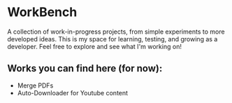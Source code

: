 # WorkBench
A collection of work-in-progress projects, from simple experiments to more developed ideas. This is my space for learning, testing, and growing as a developer. 
Feel free to explore and see what I'm working on!
## Works you can find here (for now):
- Merge PDFs
- Auto-Downloader for Youtube content

